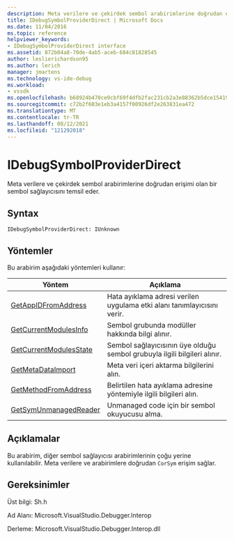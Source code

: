 ```yaml
---
description: Meta verilere ve çekirdek sembol arabirimlerine doğrudan erişimi olan bir sembol sağlayıcısını temsil eder.
title: IDebugSymbolProviderDirect | Microsoft Docs
ms.date: 11/04/2016
ms.topic: reference
helpviewer_keywords:
- IDebugSymbolProviderDirect interface
ms.assetid: 872b04a8-70de-4ab5-aceb-684c81828545
author: leslierichardson95
ms.author: lerich
manager: jmartens
ms.technology: vs-ide-debug
ms.workload:
- vssdk
ms.openlocfilehash: b68924b470ce9cbf69f4dfb2fac231cb2a3e88362b5dce15419206482d90af9f
ms.sourcegitcommit: c72b2f603e1eb3a4157f00926df2e263831ea472
ms.translationtype: MT
ms.contentlocale: tr-TR
ms.lasthandoff: 08/12/2021
ms.locfileid: "121292018"
---
```

# <a name="idebugsymbolproviderdirect"></a>IDebugSymbolProviderDirect
Meta verilere ve çekirdek sembol arabirimlerine doğrudan erişimi olan bir sembol sağlayıcısını temsil eder.

## <a name="syntax"></a>Syntax

```
IDebugSymbolProviderDirect: IUnknown
```

## <a name="methods"></a>Yöntemler
 Bu arabirim aşağıdaki yöntemleri kullanır:

|Yöntem|Açıklama|
|------------|-----------------|
|[GetAppIDFromAddress](../../../extensibility/debugger/reference/idebugsymbolproviderdirect-getappidfromaddress.md)|Hata ayıklama adresi verilen uygulama etki alanı tanımlayıcısını verir.|
|[GetCurrentModulesInfo](../../../extensibility/debugger/reference/idebugsymbolproviderdirect-getcurrentmodulesinfo.md)|Sembol grubunda modüller hakkında bilgi alınır.|
|[GetCurrentModulesState](../../../extensibility/debugger/reference/idebugsymbolproviderdirect-getcurrentmodulesstate.md)|Sembol sağlayıcısının üye olduğu sembol grubuyla ilgili bilgileri alınır.|
|[GetMetaDataImport](../../../extensibility/debugger/reference/idebugsymbolproviderdirect-getmetadataimport.md)|Meta veri içeri aktarma bilgilerini alın.|
|[GetMethodFromAddress](../../../extensibility/debugger/reference/idebugsymbolproviderdirect-getmethodfromaddress.md)|Belirtilen hata ayıklama adresine yöntemiyle ilgili bilgileri alın.|
|[GetSymUnmanagedReader](../../../extensibility/debugger/reference/idebugsymbolproviderdirect-getsymunmanagedreader.md)|Unmanaged code için bir sembol okuyucusu alma.|

## <a name="remarks"></a>Açıklamalar
 Bu arabirim, diğer sembol sağlayıcısı arabirimlerinin çoğu yerine kullanılabilir. Meta verilere ve arabirimlere doğrudan `CorSym` erişim sağlar.

## <a name="requirements"></a>Gereksinimler
 Üst bilgi: Sh.h

 Ad Alanı: Microsoft.VisualStudio.Debugger.Interop

 Derleme: Microsoft.VisualStudio.Debugger.Interop.dll
